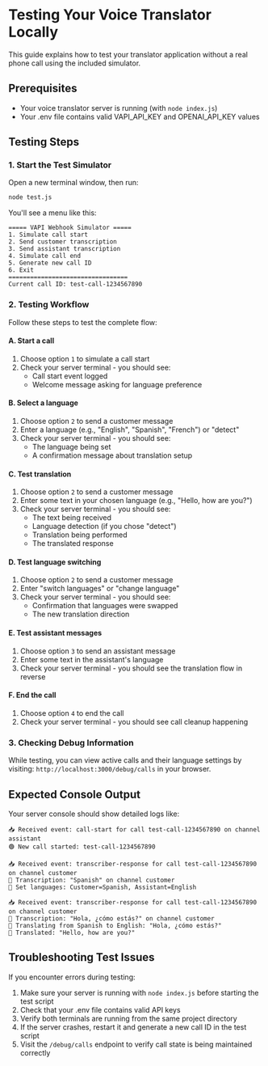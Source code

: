# Testing Your Voice Translator Locally

This guide explains how to test your translator application without a real phone call using the included simulator.

## Prerequisites

- Your voice translator server is running (with `node index.js`)
- Your .env file contains valid VAPI_API_KEY and OPENAI_API_KEY values

## Testing Steps

### 1. Start the Test Simulator

Open a new terminal window, then run:

```bash
node test.js
```

You'll see a menu like this:

```
===== VAPI Webhook Simulator =====
1. Simulate call start
2. Send customer transcription
3. Send assistant transcription
4. Simulate call end
5. Generate new call ID
6. Exit
=================================
Current call ID: test-call-1234567890
```

### 2. Testing Workflow

Follow these steps to test the complete flow:

#### A. Start a call

1. Choose option `1` to simulate a call start
2. Check your server terminal - you should see:
   - Call start event logged
   - Welcome message asking for language preference 

#### B. Select a language

1. Choose option `2` to send a customer message
2. Enter a language (e.g., "English", "Spanish", "French") or "detect"
3. Check your server terminal - you should see:
   - The language being set
   - A confirmation message about translation setup

#### C. Test translation

1. Choose option `2` to send a customer message
2. Enter some text in your chosen language (e.g., "Hello, how are you?")
3. Check your server terminal - you should see:
   - The text being received
   - Language detection (if you chose "detect")
   - Translation being performed
   - The translated response

#### D. Test language switching

1. Choose option `2` to send a customer message
2. Enter "switch languages" or "change language"
3. Check your server terminal - you should see:
   - Confirmation that languages were swapped
   - The new translation direction

#### E. Test assistant messages

1. Choose option `3` to send an assistant message
2. Enter some text in the assistant's language
3. Check your server terminal - you should see the translation flow in reverse

#### F. End the call

1. Choose option `4` to end the call
2. Check your server terminal - you should see call cleanup happening

### 3. Checking Debug Information

While testing, you can view active calls and their language settings by visiting:
`http://localhost:3000/debug/calls` in your browser.

## Expected Console Output

Your server console should show detailed logs like:

```
📥 Received event: call-start for call test-call-1234567890 on channel assistant
🟢 New call started: test-call-1234567890

📥 Received event: transcriber-response for call test-call-1234567890 on channel customer
🎤 Transcription: "Spanish" on channel customer
🔄 Set languages: Customer=Spanish, Assistant=English

📥 Received event: transcriber-response for call test-call-1234567890 on channel customer
🎤 Transcription: "Hola, ¿cómo estás?" on channel customer
🔄 Translating from Spanish to English: "Hola, ¿cómo estás?"
📢 Translated: "Hello, how are you?"
```

## Troubleshooting Test Issues

If you encounter errors during testing:

1. Make sure your server is running with `node index.js` before starting the test script
2. Check that your .env file contains valid API keys
3. Verify both terminals are running from the same project directory
4. If the server crashes, restart it and generate a new call ID in the test script
5. Visit the `/debug/calls` endpoint to verify call state is being maintained correctly
